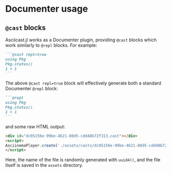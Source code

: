 # Documenter usage

## `@cast` blocks

Asciicast.jl works as a Documenter plugin, providing `@cast` blocks which work similarly to `@repl` blocks. For example:

````markdown
```@cast repl=true
using Pkg
Pkg.status()
1 + 1
```
````

The above `@cast repl=true` block will effectively generate both a standard Documenter `@repl` block:


````markdown
```@repl
using Pkg
Pkg.status()
1 + 1
```
````
and some raw HTML output:
````html
<div id="dc05156e-99be-4621-80d5-cdd48b72f313.cast"></div>
<script>
AsciinemaPlayer.create('./assets/casts/dc05156e-99be-4621-80d5-cdd48b72f313.cast', document.getElementById('dc05156e-99be-4621-80d5-cdd48b72f313.cast'), { autoPlay: true, fit: false, startAt: 0.4});
</script>
````
Here, the name of the file is randomly generated with `uuid4()`, and the file itself is saved in the `assets` directory.
